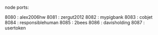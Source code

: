 
node ports:

8080 : alex2006hw
8081 : zergut2012
8082 : mypigbank
8083 : cobjet
8084 : responsiblehuman
8085 : 2bees
8086 : davisholding
8087 : usertoken
